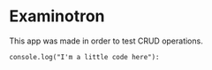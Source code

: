 # Examinotron

This app was made in order to test CRUD operations. 

```JS
console.log("I'm a little code here"):
```

